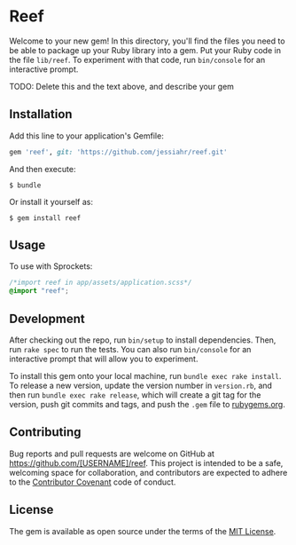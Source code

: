 # Reef

Welcome to your new gem! In this directory, you'll find the files you need to be able to package up your Ruby library into a gem. Put your Ruby code in the file `lib/reef`. To experiment with that code, run `bin/console` for an interactive prompt.

TODO: Delete this and the text above, and describe your gem

## Installation

Add this line to your application's Gemfile:

```ruby
gem 'reef', git: 'https://github.com/jessiahr/reef.git'
```

And then execute:

    $ bundle

Or install it yourself as:

    $ gem install reef

## Usage

To use with Sprockets:

```scss
/*import reef in app/assets/application.scss*/
@import "reef";
```

## Development

After checking out the repo, run `bin/setup` to install dependencies. Then, run `rake spec` to run the tests. You can also run `bin/console` for an interactive prompt that will allow you to experiment.

To install this gem onto your local machine, run `bundle exec rake install`. To release a new version, update the version number in `version.rb`, and then run `bundle exec rake release`, which will create a git tag for the version, push git commits and tags, and push the `.gem` file to [rubygems.org](https://rubygems.org).

## Contributing

Bug reports and pull requests are welcome on GitHub at https://github.com/[USERNAME]/reef. This project is intended to be a safe, welcoming space for collaboration, and contributors are expected to adhere to the [Contributor Covenant](http://contributor-covenant.org) code of conduct.


## License

The gem is available as open source under the terms of the [MIT License](http://opensource.org/licenses/MIT).

